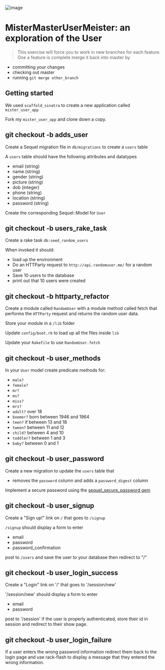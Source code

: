 ![image](http://i.ytimg.com/vi/3YYFFeVzmsw/maxresdefault.jpg)

# MisterMasterUserMeister: an exploration of the User

> This exercise will force you to work in new branches for each feature.
One a feature is complete merge it back into master by
 - committing your changes
 - checking out master
 - running `git merge other_branch`

## Getting started

We used `scaffold_sinatra` to create a new application called `mister_user_app`

Fork my `mister_user_app` and clone down a copy.

## git checkout -b adds_user

Create a Sequel migration file in `db/migrations` to create a `users` table

A `users` table should have the following attributes and datatypes

- email  (string)
- name   (string)
- gender (string)
- picture (string)
- dob (integer)
- phone (string)
- location (string)
- password (string)

Create the corresponding Sequel::Model for `User`

## git checkout -b users_rake_task

Create a rake task `db:seed_random_users`

When invoked it should:
- load up the environment
- Do an HTTParty request to `http://api.randomuser.me/` for a random user
- Save 10 users to the database
- print out that 10 users were created

## git checkout -b httparty_refactor

Create a module called `RandomUser` with a module method called fetch
that performs the `HTTParty` request and returns the random user data.

Store your module in a `/lib` folder

Update `config/boot.rb` to load up all the files inside `lib`

Update your `Rakefile` to use `RandomUser.fetch`

## git checkout -b user_methods

In your `User` model create predicate methods for:
- `male?`
- `female?`
- `mr?`
- `ms?`
- `miss?`
- `mrs?`
- `adult?` over 18
- `boomer?` born between 1946 and 1964
- `teen?` if between 13 and 18
- `tween?` between 11 and 12
- `child?` between 4 and 10
- `toddler?` between 1 and 3
- `baby?` between 0 and 1

## git checkout -b user_password

Create a new migration to update the `users` table that
- removes the `password` column and adds a `password_digest` column

Implement a secure password using the
[sequel_secure_password gem](http://mlen.pl/sequel_secure_password/)

## git checkout -b user_signup

Create a "Sign up!" link on `/` that goes to `/signup`

`/signup` should display a form to enter

- email
- password
- password_confirmation

post to `/users` and save the user to your database then redirect to "/"

## git checkout -b user_login_success

Create a "Login" link on '/' that goes to '/session/new'

'/session/new' should display a form to enter

- email
- password

post to '/session'  if the user is properly authenticated, store their id
in session and redirect to their show page.

## git checkout -b user_login_failure

If a user enters the wrong password information redirect them back to the
login page and use rack-flash to display a message that they entered the
wrong information.
